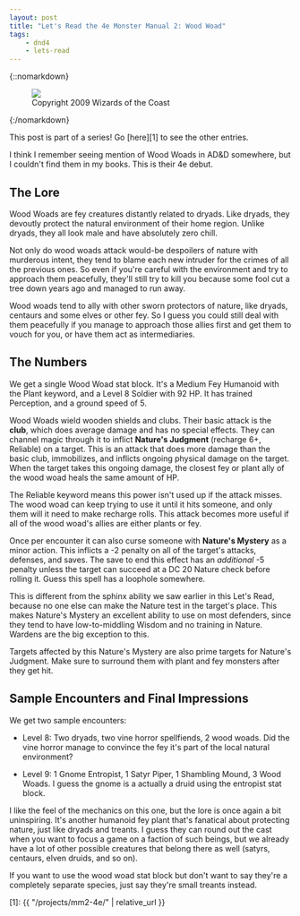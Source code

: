 ```yaml
---
layout: post
title: "Let's Read the 4e Monster Manual 2: Wood Woad"
tags:
    - dnd4
    - lets-read
---
```


{::nomarkdown}
<figure class="center">
  <img src="{{ "/assets/wir-mm2-4e-wood-woad.png" | absolute_url }}"/>
  <figcaption>
    Copyright 2009 Wizards of the Coast
  </figcaption>
</figure>
{:/nomarkdown}

This post is part of a series! Go [here][1] to see the other entries.

I think I remember seeing mention of Wood Woads in AD&D somewhere, but I
couldn't find them in my books. This is their 4e debut.

## The Lore

Wood Woads are fey creatures distantly related to dryads. Like dryads, they
devoutly protect the natural environment of their home region. Unlike dryads,
they all look male and have absolutely zero chill.

Not only do wood woads attack would-be despoilers of nature with murderous
intent, they tend to blame each new intruder for the crimes of all the previous
ones. So even if you're careful with the environment and try to approach them
peacefully, they'll still try to kill you because some fool cut a tree down
years ago and managed to run away.

Wood woads tend to ally with other sworn protectors of nature, like dryads,
centaurs and some elves or other fey. So I guess you could still deal with them
peacefully if you manage to approach those allies first and get them to vouch
for you, or have them act as intermediaries.

## The Numbers

We get a single Wood Woad stat block. It's a Medium Fey Humanoid with the Plant
keyword, and a Level 8 Soldier with 92 HP. It has trained Perception, and a
ground speed of 5.

Wood Woads wield wooden shields and clubs. Their basic attack is the **club**,
which does average damage and has no special effects. They can channel magic
through it to inflict **Nature's Judgment** (recharge 6+, Reliable) on a
target. This is an attack that does more damage than the basic club,
immobilizes, and inflicts ongoing physical damage on the target. When the target
takes this ongoing damage, the closest fey or plant ally of the wood woad heals
the same amount of HP.

The Reliable keyword means this power isn't used up if the attack misses. The
wood woad can keep trying to use it until it hits someone, and only them will it
need to make recharge rolls. This attack becomes more useful if all of the wood
woad's allies are either plants or fey.

Once per encounter it can also curse someone with **Nature's Mystery** as a
minor action. This inflicts a -2 penalty on all of the target's attacks,
defenses, and saves. The save to end this effect has an _additional_ -5 penalty
unless the target can succeed at a DC 20 Nature check before rolling it. Guess
this spell has a loophole somewhere.

This is different from the sphinx ability we saw earlier in this Let's Read,
because no one else can make the Nature test in the target's place. This makes
Nature's Mystery an excellent ability to use on most defenders, since they tend
to have low-to-middling Wisdom and no training in Nature. Wardens are the big
exception to this.

Targets affected by this Nature's Mystery are also prime targets for Nature's
Judgment. Make sure to surround them with plant and fey monsters after they get
hit.

## Sample Encounters and Final Impressions

We get two sample encounters:

- Level 8: Two dryads, two vine horror spellfiends, 2 wood woads. Did the vine
  horror manage to convince the fey it's part of the local natural environment?

- Level 9: 1 Gnome Entropist, 1 Satyr Piper, 1 Shambling Mound, 3 Wood Woads. I
  guess the gnome is a actually a druid using the entropist stat block.

I like the feel of the mechanics on this one, but the lore is once again a bit
uninspiring. It's another humanoid fey plant that's fanatical about protecting
nature, just like dryads and treants. I guess they can round out the cast when
you want to focus a game on a faction of such beings, but we already have a lot
of other possible creatures that belong there as well (satyrs, centaurs, elven
druids, and so on).

If you want to use the wood woad stat block but don't want to say they're a
completely separate species, just say they're small treants instead.

[1]: {{ "/projects/mm2-4e/" | relative_url }}
